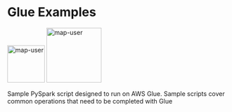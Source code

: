 # Glue Examples

<img width="85" alt="map-user" src="https://img.shields.io/badge/views-2081-green"> <img width="125" alt="map-user" src="https://img.shields.io/badge/unique visits-460-green">

Sample PySpark script designed to run on AWS Glue. Sample scripts cover common operations that need to be completed with Glue
